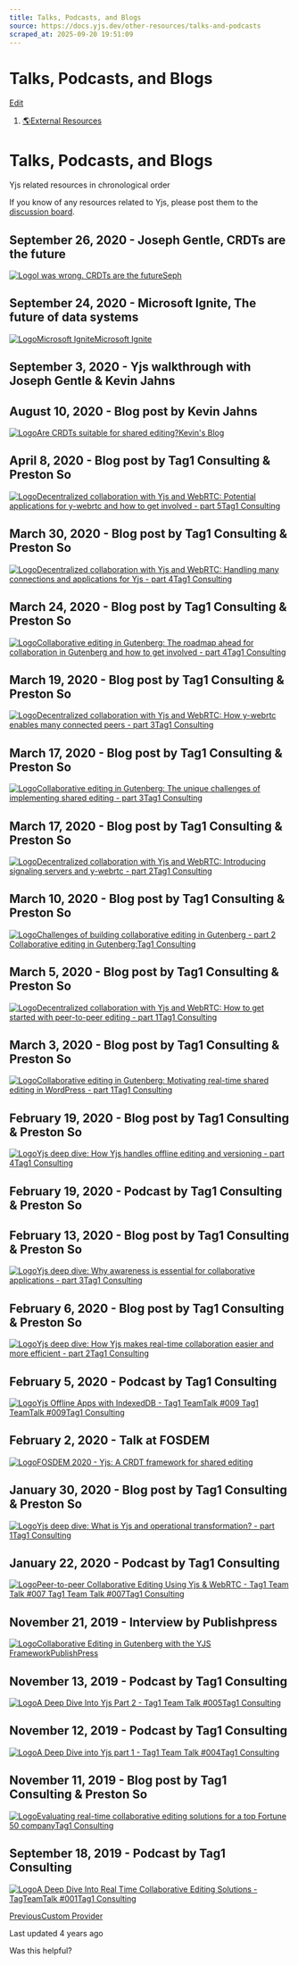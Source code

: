 ```yaml
---
title: Talks, Podcasts, and Blogs
source: https://docs.yjs.dev/other-resources/talks-and-podcasts
scraped_at: 2025-09-20 19:51:09
---
```


# Talks, Podcasts, and Blogs

[Edit](https://github.com/yjs/docs/blob/main/other-resources/talks-and-podcasts.md)

1. [🌎External Resources](/other-resources)

# Talks, Podcasts, and Blogs

Yjs related resources in chronological order

If you know of any resources related to Yjs, please post them to the [discussion board](https://discuss.yjs.dev/).

## September 26, 2020 - Joseph Gentle, CRDTs are the future

[![Logo](https://docs.yjs.dev/~gitbook/image?url=https%3A%2F%2Fjosephg.com%2Fblog%2Ffavicon.ico&width=20&dpr=4&quality=100&sign=494ceb1a&sv=2)I was wrong. CRDTs are the futureSeph](https://josephg.com/blog/crdts-are-the-future/)

## September 24, 2020 - Microsoft Ignite, The future of data systems

[![Logo](https://docs.yjs.dev/~gitbook/image?url=https%3A%2F%2Fmyignite.microsoft.com%2Ffavicon.ico&width=20&dpr=4&quality=100&sign=91c70c93&sv=2)Microsoft IgniteMicrosoft Ignite](https://myignite.microsoft.com/sessions/7db762c9-2629-4cff-849f-0e043eb12cef)

## September 3, 2020 - Yjs walkthrough with Joseph Gentle & Kevin Jahns

## August 10, 2020 - Blog post by Kevin Jahns

[![Logo](https://docs.yjs.dev/~gitbook/image?url=https%3A%2F%2Fblog.kevinjahns.de%2Ffavicon.ico&width=20&dpr=4&quality=100&sign=747c8ddc&sv=2)Are CRDTs suitable for shared editing?Kevin's Blog](https://blog.kevinjahns.de/are-crdts-suitable-for-shared-editing/)

## April 8, 2020 - Blog post by Tag1 Consulting & Preston So

[![Logo](https://docs.yjs.dev/~gitbook/image?url=https%3A%2F%2Fwww.tag1consulting.com%2Fthemes%2Fcustom%2Ftag1_bootstrap%2Fdist%2Ffavicons%2Fapple-touch-icon.png%3F1A5306A%3D&width=20&dpr=4&quality=100&sign=22b08655&sv=2)Decentralized collaboration with Yjs and WebRTC: Potential applications for y-webrtc and how to get involved - part 5Tag1 Consulting](https://www.tag1consulting.com/blog/yjs-webrtc-part-5)

## March 30, 2020 - Blog post by Tag1 Consulting & Preston So

[![Logo](https://docs.yjs.dev/~gitbook/image?url=https%3A%2F%2Fwww.tag1consulting.com%2Fthemes%2Fcustom%2Ftag1_bootstrap%2Fdist%2Ffavicons%2Fapple-touch-icon.png%3F1A5306A%3D&width=20&dpr=4&quality=100&sign=22b08655&sv=2)Decentralized collaboration with Yjs and WebRTC: Handling many connections and applications for Yjs - part 4Tag1 Consulting](https://www.tag1consulting.com/blog/yjs-webrtc-part-4)

## March 24, 2020 - Blog post by Tag1 Consulting & Preston So

[![Logo](https://docs.yjs.dev/~gitbook/image?url=https%3A%2F%2Fwww.tag1consulting.com%2Fthemes%2Fcustom%2Ftag1_bootstrap%2Fdist%2Ffavicons%2Fapple-touch-icon.png%3F1A5306A%3D&width=20&dpr=4&quality=100&sign=22b08655&sv=2)Collaborative editing in Gutenberg: The roadmap ahead for collaboration in Gutenberg and how to get involved - part 4Tag1 Consulting](https://www.tag1consulting.com/blog/gutenberg-part-4)

## March 19, 2020 - Blog post by Tag1 Consulting & Preston So

[![Logo](https://docs.yjs.dev/~gitbook/image?url=https%3A%2F%2Fwww.tag1consulting.com%2Fthemes%2Fcustom%2Ftag1_bootstrap%2Fdist%2Ffavicons%2Fapple-touch-icon.png%3F1A5306A%3D&width=20&dpr=4&quality=100&sign=22b08655&sv=2)Decentralized collaboration with Yjs and WebRTC: How y-webrtc enables many connected peers - part 3Tag1 Consulting](https://www.tag1consulting.com/blog/yjs-webrtc-part-3)

## March 17, 2020 - Blog post by Tag1 Consulting & Preston So

[![Logo](https://docs.yjs.dev/~gitbook/image?url=https%3A%2F%2Fwww.tag1consulting.com%2Fthemes%2Fcustom%2Ftag1_bootstrap%2Fdist%2Ffavicons%2Fapple-touch-icon.png%3F1A5306A%3D&width=20&dpr=4&quality=100&sign=22b08655&sv=2)Collaborative editing in Gutenberg: The unique challenges of implementing shared editing - part 3Tag1 Consulting](https://www.tag1consulting.com/blog/gutenberg-part-3)

## March 17, 2020 - Blog post by Tag1 Consulting & Preston So

[![Logo](https://docs.yjs.dev/~gitbook/image?url=https%3A%2F%2Fwww.tag1consulting.com%2Fthemes%2Fcustom%2Ftag1_bootstrap%2Fdist%2Ffavicons%2Fapple-touch-icon.png%3F1A5306A%3D&width=20&dpr=4&quality=100&sign=22b08655&sv=2)Decentralized collaboration with Yjs and WebRTC: Introducing signaling servers and y-webrtc - part 2Tag1 Consulting](https://www.tag1consulting.com/blog/signal-y-webrtc-part2)

## March 10, 2020 - Blog post by Tag1 Consulting & Preston So

[![Logo](https://docs.yjs.dev/~gitbook/image?url=https%3A%2F%2Fwww.tag1consulting.com%2Fthemes%2Fcustom%2Ftag1_bootstrap%2Fdist%2Ffavicons%2Fapple-touch-icon.png%3F1A5306A%3D&width=20&dpr=4&quality=100&sign=22b08655&sv=2)Challenges of building collaborative editing in Gutenberg - part 2 Collaborative editing in Gutenberg:Tag1 Consulting](https://www.tag1consulting.com/blog/gutenberg-part-2)

## March 5, 2020 - Blog post by Tag1 Consulting & Preston So

[![Logo](https://docs.yjs.dev/~gitbook/image?url=https%3A%2F%2Fwww.tag1consulting.com%2Fthemes%2Fcustom%2Ftag1_bootstrap%2Fdist%2Ffavicons%2Fapple-touch-icon.png%3F1A5306A%3D&width=20&dpr=4&quality=100&sign=22b08655&sv=2)Decentralized collaboration with Yjs and WebRTC: How to get started with peer-to-peer editing - part 1Tag1 Consulting](https://www.tag1consulting.com/blog/yjs-webrtc-part-1)

## March 3, 2020 - Blog post by Tag1 Consulting & Preston So

[![Logo](https://docs.yjs.dev/~gitbook/image?url=https%3A%2F%2Fwww.tag1consulting.com%2Fthemes%2Fcustom%2Ftag1_bootstrap%2Fdist%2Ffavicons%2Fapple-touch-icon.png%3F1A5306A%3D&width=20&dpr=4&quality=100&sign=22b08655&sv=2)Collaborative editing in Gutenberg: Motivating real-time shared editing in WordPress - part 1Tag1 Consulting](https://www.tag1consulting.com/blog/shared-editing-wordpress1)

## February 19, 2020 - Blog post by Tag1 Consulting & Preston So

[![Logo](https://docs.yjs.dev/~gitbook/image?url=https%3A%2F%2Fwww.tag1consulting.com%2Fthemes%2Fcustom%2Ftag1_bootstrap%2Fdist%2Ffavicons%2Fapple-touch-icon.png%3F1A5306A%3D&width=20&dpr=4&quality=100&sign=22b08655&sv=2)Yjs deep dive: How Yjs handles offline editing and versioning - part 4Tag1 Consulting](https://www.tag1consulting.com/blog/yjs-deep-dive-part-4)

## February 19, 2020 - Podcast by Tag1 Consulting & Preston So

## February 13, 2020 - Blog post by Tag1 Consulting & Preston So

[![Logo](https://docs.yjs.dev/~gitbook/image?url=https%3A%2F%2Fwww.tag1consulting.com%2Fthemes%2Fcustom%2Ftag1_bootstrap%2Fdist%2Ffavicons%2Fapple-touch-icon.png%3F1A5306A%3D&width=20&dpr=4&quality=100&sign=22b08655&sv=2)Yjs deep dive: Why awareness is essential for collaborative applications - part 3Tag1 Consulting](https://www.tag1consulting.com/blog/yjs-deep-dive-part-3)

## February 6, 2020 - Blog post by Tag1 Consulting & Preston So

[![Logo](https://docs.yjs.dev/~gitbook/image?url=https%3A%2F%2Fwww.tag1consulting.com%2Fthemes%2Fcustom%2Ftag1_bootstrap%2Fdist%2Ffavicons%2Fapple-touch-icon.png%3F1A5306A%3D&width=20&dpr=4&quality=100&sign=22b08655&sv=2)Yjs deep dive: How Yjs makes real-time collaboration easier and more efficient - part 2Tag1 Consulting](https://www.tag1consulting.com/blog/yjs-deep-dive-part-2)

## February 5, 2020 - Podcast by Tag1 Consulting

[![Logo](https://docs.yjs.dev/~gitbook/image?url=https%3A%2F%2Fwww.tag1consulting.com%2Fthemes%2Fcustom%2Ftag1_bootstrap%2Fdist%2Ffavicons%2Fapple-touch-icon.png%3F1A5306A%3D&width=20&dpr=4&quality=100&sign=22b08655&sv=2)Yjs Offline Apps with IndexedDB - Tag1 TeamTalk #009 Tag1 TeamTalk #009Tag1 Consulting](https://www.tag1consulting.com/blog/yjs-indexeddb-TTT-009)

## February 2, 2020 - Talk at FOSDEM

[![Logo](https://docs.yjs.dev/~gitbook/image?url=https%3A%2F%2Farchive.fosdem.org%2F2020%2Fapple-touch-icon.png&width=20&dpr=4&quality=100&sign=e68783eb&sv=2)FOSDEM 2020 - Yjs: A CRDT framework for shared editing](https://fosdem.org/2020/schedule/event/yjs_shared_editing/)

## January 30, 2020 - Blog post by Tag1 Consulting & Preston So

[![Logo](https://docs.yjs.dev/~gitbook/image?url=https%3A%2F%2Fwww.tag1consulting.com%2Fthemes%2Fcustom%2Ftag1_bootstrap%2Fdist%2Ffavicons%2Fapple-touch-icon.png%3F1A5306A%3D&width=20&dpr=4&quality=100&sign=22b08655&sv=2)Yjs deep dive: What is Yjs and operational transformation? - part 1Tag1 Consulting](https://www.tag1consulting.com/blog/yjs-deep-dive-part-1)

## January 22, 2020 - Podcast by Tag1 Consulting

[![Logo](https://docs.yjs.dev/~gitbook/image?url=https%3A%2F%2Fwww.tag1consulting.com%2Fthemes%2Fcustom%2Ftag1_bootstrap%2Fdist%2Ffavicons%2Fapple-touch-icon.png%3F1A5306A%3D&width=20&dpr=4&quality=100&sign=22b08655&sv=2)Peer-to-peer Collaborative Editing Using Yjs & WebRTC - Tag1 Team Talk #007 Tag1 Team Talk #007Tag1 Consulting](https://www.tag1consulting.com/blog/peer-peer-collaborative-editing-using-yjs-webrtc-tag1-team-talk-007)

## November 21, 2019 - Interview by Publishpress

[![Logo](https://docs.yjs.dev/~gitbook/image?url=https%3A%2F%2Fpublishpress.com%2Fwp-content%2Fuploads%2F2018%2F08%2Fapple.png&width=20&dpr=4&quality=100&sign=9e00cdaf&sv=2)Collaborative Editing in Gutenberg with the YJS FrameworkPublishPress](https://publishpress.com/blog/yjs/)

## November 13, 2019 - Podcast by Tag1 Consulting

[![Logo](https://docs.yjs.dev/~gitbook/image?url=https%3A%2F%2Fwww.tag1consulting.com%2Fthemes%2Fcustom%2Ftag1_bootstrap%2Fdist%2Ffavicons%2Fapple-touch-icon.png%3F1A5306A%3D&width=20&dpr=4&quality=100&sign=22b08655&sv=2)A Deep Dive Into Yjs Part 2 - Tag1 Team Talk #005Tag1 Consulting](https://www.tag1consulting.com/blog/deep-dive-yjs-part-2-tag1-team-talk-005)

## November 12, 2019 - Podcast by Tag1 Consulting

[![Logo](https://docs.yjs.dev/~gitbook/image?url=https%3A%2F%2Fwww.tag1consulting.com%2Fthemes%2Fcustom%2Ftag1_bootstrap%2Fdist%2Ffavicons%2Fapple-touch-icon.png%3F1A5306A%3D&width=20&dpr=4&quality=100&sign=22b08655&sv=2)A Deep Dive into Yjs part 1 - Tag1 Team Talk #004Tag1 Consulting](https://www.tag1consulting.com/blog/deep-dive-yjs-part-1-tag1-team-talk-004)

## November 11, 2019 - Blog post by Tag1 Consulting & Preston So

[![Logo](https://docs.yjs.dev/~gitbook/image?url=https%3A%2F%2Fwww.tag1consulting.com%2Fthemes%2Fcustom%2Ftag1_bootstrap%2Fdist%2Ffavicons%2Fapple-touch-icon.png%3F1A5306A%3D&width=20&dpr=4&quality=100&sign=22b08655&sv=2)Evaluating real-time collaborative editing solutions for a top Fortune 50 companyTag1 Consulting](https://www.tag1consulting.com/blog/evaluating-real-time-collaborative-editing-solutions-top-fortune-50-company)

## September 18, 2019 - Podcast by Tag1 Consulting

[![Logo](https://docs.yjs.dev/~gitbook/image?url=https%3A%2F%2Fwww.tag1consulting.com%2Fthemes%2Fcustom%2Ftag1_bootstrap%2Fdist%2Ffavicons%2Fapple-touch-icon.png%3F1A5306A%3D&width=20&dpr=4&quality=100&sign=22b08655&sv=2)A Deep Dive Into Real Time Collaborative Editing Solutions - TagTeamTalk #001Tag1 Consulting](https://www.tag1consulting.com/blog/deep-dive-real-time-collaborative-editing-solutions-tagteamtalk-001-0)

[PreviousCustom Provider](/tutorials/creating-a-custom-provider)

Last updated 4 years ago

Was this helpful?